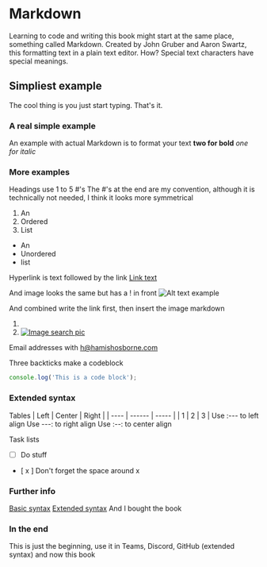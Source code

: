 # Markdown #

Learning to code and writing this book might start at the same place, something called Markdown. 
Created by John Gruber and Aaron Swartz, this formatting text in a plain text editor.
How? Special text characters have special meanings.


## Simpliest example ##
The cool thing is you just start typing. That's it.

### A real simple example ###
An example with actual Markdown is to format your text
**two for bold** 
_one for italic_ 

### More examples ###
Headings use 1 to 5 #'s
The #'s at the end are my convention, although it is technically not needed, I think it looks more symmetrical

1. An
2. Ordered
3. List

- An
- Unordered
- list

Hyperlink is text followed by the link
[Link text](https://google.com)

And image looks the same but has a ! in front
![Alt text example](https://some/image.png)

And combined write the link first, then insert the image markdown
1. [](https://google.com)
2. [![Image search pic](https:/some/image.png)](https://google.com)

Email addresses with <crocodiles>
<h@hamishosborne.com>

Three backticks make a codeblock
```js
console.log('This is a code block');
```

### Extended syntax ###
Tables
| Left | Center | Right |
| ---- | ------ | ----- |
| 1    | 2      | 3     |
Use :--- to left align
Use ---: to right align
Use :--: to center align

Task lists
- [ ] Do stuff
- [ x ] Don't forget the space around x

### Further info ###
[Basic syntax](https://www.markdownguide.org/basic-syntax)
[Extended syntax](https://www.markdownguide.org/extended-syntax)
And I bought the book

### In the end ###
This is just the beginning, use it in Teams, Discord, GitHub (extended syntax) and now this book

